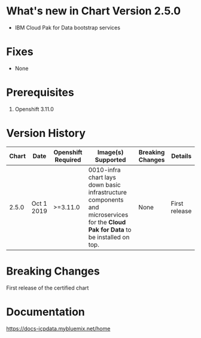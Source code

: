 # What's new in Chart Version 2.5.0

* IBM Cloud Pak for Data bootstrap services  

# Fixes

* None

# Prerequisites

1. Openshift 3.11.0

# Version History

| Chart | Date               | Openshift Required | Image(s) Supported | Breaking Changes | Details |
| ----- | ------------------ | ------------------- | ------------------ | ---------------- | ------- |
| 2.5.0 | Oct 1 2019   | >=3.11.0            | 0010-infra chart lays down basic infrastructure components and microservices for the **Cloud Pak for Data** to be installed on top.                  | None             | First release

# Breaking Changes

First release of the certified chart

# Documentation

<https://docs-icpdata.mybluemix.net/home>
